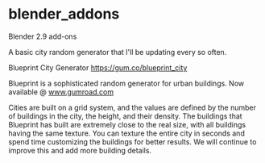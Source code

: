 # blender_addons
Blender 2.9 add-ons

A basic city random generator that I'll be updating every so often.

Blueprint City Generator
https://gum.co/blueprint_city

Blueprint is a sophisticated random generator for urban buildings. Now available @ www.gumroad.com

Cities are built on a grid system, and the values are defined by the number of buildings in the city, the  height, and their density.
The buildings that Blueprint has built are extremely close to the real size, with all buildings having the same texture. You can texture the entire city in seconds and spend time customizing the buildings for better results. We will continue to improve this and add more building details.

